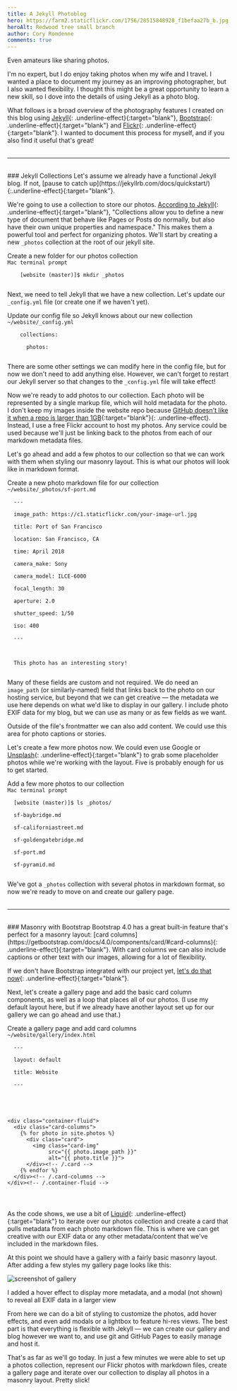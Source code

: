 ```yaml
---
title: A Jekyll Photoblog
hero: https://farm2.staticflickr.com/1756/28515848928_f1befaa27b_b.jpg
heroAlt: Redwood tree small branch
author: Cory Romdenne
comments: true
---
```


Even amateurs like sharing photos.

I'm no expert, but I do enjoy taking photos when my wife and I travel. I 
wanted a place to document my journey as an improving photographer, but I also 
wanted flexibility.<!-- end_excerpt --> I thought this might be a great 
opportunity to learn a new skill, so I dove into the details of using Jekyll 
as a photo blog.

What follows is a broad overview of the photography features I created on this 
blog using [Jekyll](https://jekyllrb.com/){: .underline-effect}{:target="blank"},
[Bootstrap](http://getbootstrap.com/){: .underline-effect}{:target="blank"} and 
[Flickr](http://www.flickr.com/){: .underline-effect}{:target="blank"}. I 
wanted to document this process for myself, and if you also find it useful 
that's great!
<br>
<br>
<hr>
<br>
### Jekyll Collections
Let's assume we already have a functional Jekyll blog. If not, [pause to catch
up](https://jekyllrb.com/docs/quickstart/){:.underline-effect}{:target="blank"}.  

We're going to use a collection to store our photos. [According to
Jekyll](https://jekyllrb.com/docs/collections/){: .underline-effect}{:target="blank"}, "Collections allow you to define a new type of document that behave like 
Pages or Posts do normally, but also have their own unique properties and 
namespace." This makes them a powerful tool and perfect for organizing photos. 
We'll start by creating a new `_photos` collection at the root of our jekyll 
site.

<div class="code-block">
  <div class="header">
Create a new folder for our photos collection<br>
<code>Mac terminal prompt</code>
  </div><!-- /.header -->
  <div class="code"><code>
    [website (master)]$ mkdir _photos
  </code></div><!-- /.code -->
</div><!-- /.code-block -->

Next, we need to tell Jekyll that we have a new collection. Let's update our
`_config.yml` file (or create one if we haven't yet).

<div class="code-block">
  <div class="header">
Update our config file so Jekyll knows about our new collection<br>
<code>~/website/_<!--_-->config.yml</code>
  </div><!-- /.header -->
  <div class="code"><code>
    collections:<br>
    &nbsp;&nbsp;photos:
  </code></div><!-- /.code -->
</div><!-- /.code-block -->

There are some other settings we can modify here in the config file, but for
now we don't need to add anything else. However, we can't forget to restart our 
Jekyll server so that changes to the `_config.yml` file will take effect!

Now we're ready to add photos to our collection. Each photo will be represented
by a single markup file, which will hold metadata for the photo. I don't keep 
my images inside the website repo because [GitHub doesn't like it when a repo 
is larger than
1GB](https://help.github.com/articles/what-is-my-disk-quota/){:target="blank"}{:
.underline-effect}. Instead, I use a free Flickr account to host my photos. Any
service could be used because we'll just be linking back to the photos from
each of our markdown metadata files.

Let's go ahead and add a few photos to our collection so that we can work with
them when styling our masonry layout. This is what our photos will look like in
markdown format.

<div class="code-block">
  <div class="header">
Create a new photo markdown file for our collection<br>
<code>~/website/_<!--_-->photos/sf-port.md</code>
  </div><!-- /.header -->
  <div class="code"><code>
  ---<br>
  image_path: https://c1.staticflickr.com/your-image-url.jpg<br>
  title: Port of San Francisco<br>
  location: San Francisco, CA<br>
  time: April 2018<br>
  camera_make: Sony<br>
  camera_model: ILCE-6000<br>
  focal_length: 30<br>
  aperture: 2.0<br>
  shutter_speed: 1/50<br>
  iso: 400<br>
  ---<br>
  <br>
  This photo has an interesting story!
  </code></div><!-- /.code -->
</div><!-- /.code-block -->

Many of these fields are custom and not required. We do need an `image_path`
(or similarly-named) field that links back to the photo on our hosting service, 
but beyond that we can get creative — the metadata we use here depends on what 
we'd like to display in our gallery. I include photo EXIF data for my blog, but 
we can use as many or as few fields as we want.

Outside of the file's frontmatter we can also add content. We could use this
area for photo captions or stories.

Let's create a few more photos now. We could even use Google or
[Unsplash](https://unsplash.com/){: .underline-effect}{:target="blank"} to
grab some placeholder photos while we're working with the layout. Five is
probably enough for us to get started.

<div class="code-block">
  <div class="header">
Add a few more photos to our collection<br>
<code>Mac terminal prompt</code>
  </div><!-- /.header -->
  <div class="code"><code>
  [website (master)]$ ls _<!--_-->photos/<br>
  sf-baybridge.md<br>
  sf-californiastreet.md<br>
  sf-goldengatebridge.md<br>
  sf-port.md<br>
  sf-pyramid.md
  </code></div><!-- /.code -->
</div><!-- /.code-block -->

We've got a `_photos` collection with several photos in markdown format, so now
we're ready to move on and create our gallery page.
<br>
<br>
<hr>
<br>
### Masonry with Bootstrap
Bootstrap 4.0 has a great built-in feature that's perfect for a masonry layout: 
[card
columns](https://getbootstrap.com/docs/4.0/components/card/#card-columns){:
.underline-effect}{:target="blank"}. With card columns we can also include
captions or other text with our images, allowing for a lot of flexibility.

If we don't have Bootstrap integrated with our project yet, [let's do that
now](https://getbootstrap.com/docs/4.0/getting-started/introduction/){:
.underline-effect}{:target="blank"}.

Next, let's create a gallery page and add the basic card column components, as
well as a loop that places all of our photos. (I use my default layout here,
but if we already have another layout set up for our gallery we can go ahead
and use that.)

<div class="code-block">
  <div class="header">
Create a gallery page and add card columns<br>
<code>~/website/gallery/index.html</code>
  </div><!-- /.header -->
  <div class="code"><code>
  ---<br>
  layout: default<br>
  title: Website<br>
  ---<br>
  <br>
  <pre>
&lt;div class="container-fluid"&gt;
  &lt;div class="card-columns"&gt;
    &#123;% for photo in site.photos %&#125;
      &lt;div class="card"&gt;
        &lt;img class="card-img"
             src="&#123;&#123; photo.image_path &#125;&#125;"
             alt="&#123;&#123; photo.title &#125;&#125;"&gt;
      &lt;/div&gt;<span class="comment">&lt;!-- /.card --&gt;</span>
    &#123;% endfor %&#125;
  &lt;/div&gt;<span class="comment">&lt;!-- /.card-columns --&gt;</span>
&lt;/div&gt;<span class="comment">&lt;!-- /.container-fluid --&gt;</span>
</pre>
  </code></div><!-- /.code -->
</div><!-- /.code-block -->

As the code shows, we use a bit of
[Liquid](https://jekyllrb.com/docs/templates/){:
.underline-effect}{:target="blank"} to iterate over our photos collection and
create a card that pulls metadata from each photo markdown file. This is where
we can get creative with our EXIF data or any other metadata/content that
we've included in the markdown files.

At this point we should have a gallery with a fairly basic masonry layout. 
After adding a few styles my gallery page looks like this:

<div class="caption-img">
  <img class="img-fluid" src="/images/gallery.png" alt="screenshot of gallery">
  <div class="caption">
    <p>I added a hover effect to display more metadata, and a modal (not shown)
    to reveal all EXIF data in a larger view</p>
  </div><!-- /.caption -->
</div><!-- /.caption-img -->

From here we can do a bit of styling to customize the photos, add hover 
effects, and even add modals or a lightbox to feature hi-res views. The best 
part is that everything is flexible with Jekyll — we can create our gallery and 
blog however we want to, and use git and GitHub Pages to easily manage and host 
it.

That's as far as we'll go today. In just a few minutes we were able to set up a
photos collection, represent our Flickr photos with markdown files, create a
gallery page and iterate over our collection to display all photos in a masonry
layout. Pretty slick!
